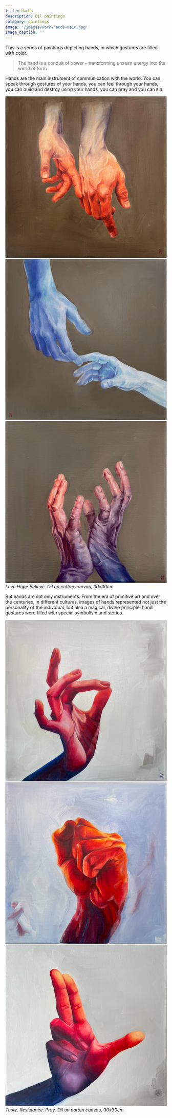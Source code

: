 ```yaml
---
title: Hands
description: Oil paintings
category: paintings
image: '/images/work-hands-main.jpg'
image_caption: ''
---
```


This is a series of paintings depicting hands, in which gestures are filled with color.

> The hand is a conduit of power – transforming unseen energy into the world of form

Hands are the main instrument of communication with the world. You can speak through gestures of your hands, you can feel through your hands, you can build and destroy using your hands, you can pray and you can sin.

<div class="gallery-box">
  <div class="gallery">
    <img src="/images/work-hands-love.jpg" loading="lazy" alt="love">
    <img src="/images/work-hands-hope.jpg" loading="lazy" alt="hope">
    <img src="/images/work-hands-believe.jpg" loading="lazy" alt="believe">
  </div>
  <em>Love.Hope.Believe. Oil on cotton canvas, 30x30cm</em>
</div>

But hands are not only instruments. From the era of primitive art and over the centuries, in different cultures, images of hands represented not just the personality of the individual, but also a magical, divine principle: hand gestures were filled with special symbolism and stories.

<div class="gallery-box">
  <div class="gallery">
    <img src="/images/work-hands-taste.jpg" loading="lazy" alt="taste">
    <img src="/images/work-hands-resistance.jpg" loading="lazy" alt="resistance">
    <img src="/images/work-hands-almost_pray.jpg" loading="lazy" alt="almost_pray">
  </div>
  <em>Taste. Resistance. Pray. Oil on cotton canvas, 30x30cm</em>
</div>
